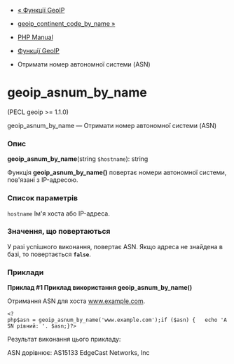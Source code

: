 - [« Функції GeoIP](ref.geoip.md)
- [geoip_continent_code_by_name »](function.geoip-continent-code-by-name.md)

- [PHP Manual](index.md)
- [Функції GeoIP](ref.geoip.md)
- Отримати номер автономної системи (ASN)

# geoip_asnum_by_name

(PECL geoip \>= 1.1.0)

geoip_asnum_by_name — Отримати номер автономної системи (ASN)

### Опис

**geoip_asnum_by_name**(string `$hostname`): string

Функція **geoip_asnum_by_name()** повертає номери автономної системи,
пов'язані з IP-адресою.

### Список параметрів

`hostname`
Ім'я хоста або IP-адреса.

### Значення, що повертаються

У разі успішного виконання, повертає ASN. Якщо адреса не знайдена в
базі, то повертається **`false`**.

### Приклади

**Приклад #1 Приклад використання **geoip_asnum_by_name()****

Отримання ASN для хоста www.example.com.

` <?php$asn = geoip_asnum_by_name('www.example.com');if ($asn) {   echo 'ASN рівний: '. $asn;}?> `

Результат виконання цього прикладу:

ASN дорівнює: AS15133 EdgeCast Networks, Inc
